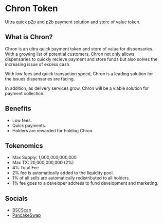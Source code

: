 # Chron Token

Ultra quick p2p and p2b payment solution and store of value token.

## What is Chron?

Chron is an ultra quick payment token and store of value for dispensaries. With a growing list of potential customers, Chron not only allows dispensaries to quickly recieve payment and store funds but also solves the increasing issue of excess cash. 

With low fees and quick transaction speed, Chron is a leading solution for the issues dispensaries are facing.

In addition, as delivery services grow, Chron will be a viable solution for payment collection.

## Benefits
- Low fees.
- Quick payments.
- Holders are rewarded for holding Chron.

## Tokenomics
- Max Supply: 1,000,000,000,000
- Max TX: 20,000,000,000 (2%)
- 4% Total Fee
- 2% fee is automatically added to the liquidity pool.
- 1% of all sells are automatically redistributed to all holders.
- 1% fee goes to a developer address to fund development and marketing.

## Socials

- [BSCScan](https://testnet.bscscan.com/token/0x63Ba50bCCf1D578BF3d8238d99F417dBEE7d347C)
- [PancakeSwap](https://testnet.bscscan.com/token/0x63Ba50bCCf1D578BF3d8238d99F417dBEE7d347C)

